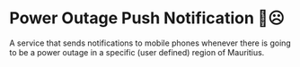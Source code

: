 # Power Outage Push Notification 🔌☹️
A service that sends notifications to mobile phones whenever there is going to be a power outage in a specific (user defined) region of Mauritius.
